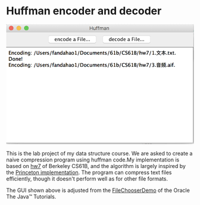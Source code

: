# Huffman encoder and decoder
![The GUI](https://github.com/fandahao17/data-structure/blob/master/huffman/GUI.png)

This is the lab project of my data structure course. We are asked to create a naive compression program using huffman code.My implementation is based on [hw7](https://sp18.datastructur.es/materials/hw/hw7/hw7) of Berkeley CS61B, and the algorithm is largely inspired by the [Princeton implementation](https://algs4.cs.princeton.edu/55compression/Huffman.java.html). The program can compress text files efficiently, though it doesn't perform well as for other file formats. 

The GUI shown above is adjusted from the [FileChooserDemo](https://docs.oracle.com/javase/tutorial/uiswing/components/filechooser.html) of the Oracle The Java™ Tutorials.

